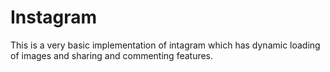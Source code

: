 # Instagram
This is a very basic implementation of intagram which has dynamic loading of images and sharing and commenting features.
